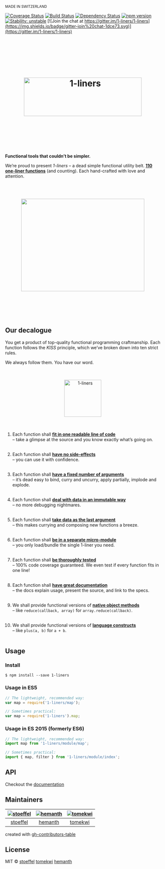 <sup>MADE IN SWITZERLAND</sup>

[![Coverage Status](https://coveralls.io/repos/1-liners/1-liners/badge.svg?branch=master)](https://coveralls.io/r/1-liners/1-liners?branch=master)
[![Build Status](https://travis-ci.org/1-liners/1-liners.svg?branch=master)](https://travis-ci.org/1-liners/1-liners)
[![Dependency Status](https://david-dm.org/1-liners/1-liners.svg)](https://david-dm.org/1-liners/1-liners)
[![npm version](https://badge.fury.io/js/1-liners.svg)](http://badge.fury.io/js/1-liners)
[![Stability: unstable](https://img.shields.io/badge/stability-unstable-yellowgreen.svg)](https://github.com/1-liners/1-liners/milestones/1.0)
[![Join the chat at https://gitter.im/1-liners/1-liners](https://img.shields.io/badge/gitter-join%20chat-1dce73.svg)](https://gitter.im/1-liners/1-liners)

<h1 align="center"><a
	title="Functional tools that couldn’t be simpler"
	href="./documentation/README.md"
	>
	<br/>
	<br/>
	<br/>
	<img
		alt="1-liners"
		src="https://cdn.rawgit.com/1-liners/Logos/master/logo.png"
		width="382px"
		height="125px"
	/>
	<br/>
	<br/>
	<br/>
	<br/>
</a></h1>

**Functional tools that couldn’t be simpler.**

We’re proud to present *1-liners* – a dead simple functional utility belt. **[110 one-liner functions][docs]** (and counting). Each hand-crafted with love and attention.

[docs]:  ./documentation

<p align="center">
	<br/>
	<br/>
	<br/>
	<img
		src="https://cdn.rawgit.com/1-liners/Logos/master/swissknife.gif"
		width="400px"
		height="300px"
	/>
	<br/>
	<br/>
	<br/>
	<br/>
	<br/>
	<br/>
</p>


## Our decalogue

You get a product of top-quality functional programming craftmanship. Each function follows the *KISS* principle, which we’ve broken down into ten strict rules.

We always follow them. You have our word.


<p align="center"><a
	title="from Beautiful Flat Icons by Nick Roach"
	href="https://www.elegantthemes.com/blog/freebie-of-the-week/beautiful-flat-icons-for-free"
	>
	<br/>
	<br/>
	<img
		alt="1-liners"
		src="https://cdn.rawgit.com/1-liners/Logos/04c6949/megaphone.svg"
		width="120px"
		height="120px"
	/>
	<br/>
	<br/>
	<br/>
</a></p>


1.  Each function shall **[fit in one readable line of code][]**  
  – take a glimpse at the source and you know exactly what’s going on.  
  &nbsp;

2.  Each function shall **[have no side-effects][]**  
  – you can use it with confidence.  
  &nbsp;

3.  Each function shall **[have a fixed number of arguments][]**  
  – it’s dead easy to bind, curry and uncurry, apply partially, implode and explode.  
  &nbsp;

4.  Each function shall **[deal with data in an immutable way][]**  
  – no more debugging nightmares.  
  &nbsp;

5.  Each function shall **[take data as the last argument][]**  
  – this makes currying and composing new functions a breeze.  
  &nbsp;

6.  Each function shall **[be in a separate micro-module][]**  
  – you only load/bundle the single 1-liner you need.  
  &nbsp;

7.  Each function shall **[be thoroughly tested][]**  
  – 100% code coverage guaranteed. We even test if every function fits in one line!  
  &nbsp;

8.  Each function shall **[have great documentation][]**  
  – the docs explain usage, present the source, and link to the specs.  
  &nbsp;

9.  We shall provide functional versions of **[native object methods][]**  
  – like `reduce(callback, array)` for `array.reduce(callback)`.  
  &nbsp;

10. We shall provide functional versions of **[language constructs][]**  
  – like `plus(a, b)` for `a + b`.  
  &nbsp;

[fit in one readable line of code]:    https://github.com/1-liners/1-liners/blob/28b02d0939d6bb4034693e48440f450141453ae9/module/flip.js#L18
[have no side-effects]:                ./documentation#extend
[have a fixed number of arguments]:   ./documentation#shave
[deal with data in an immutable way]:  ./documentation#put
[take data as the last argument]:      ./documentation#split
[be in a separate micro-module]:       https://github.com/1-liners/1-liners/blob/28b02d0939d6bb4034693e48440f450141453ae9/module/compose.js
[be thoroughly tested]:                https://coveralls.io/r/1-liners/1-liners?branch=master
[have great documentation]:            ./documentation
[native object methods]:               ./documentation#reduce
[language constructs]:                 ./documentation#plus


## Usage

### Install

```
$ npm install --save 1-liners
```

### Usage in ES5

```js
// The lightweight, recommended way:
var map = require('1-liners/map');

// Sometimes practical:
var map = require('1-liners').map;
```

### Usage in ES 2015 (formerly ES6)

```js
// The lightweight, recommended way:
import map from '1-liners/module/map';

// Sometimes practical:
import { map, filter } from '1-liners/module/index';
```

## API

Checkout the [documentation](./documentation)

## Maintainers

|  [![stoeffel](https://avatars.githubusercontent.com/u/1217681?v=3&s=80)](https://github.com/stoeffel) | [![hemanth](https://avatars.githubusercontent.com/u/18315?v=3&s=80)](https://github.com/hemanth) | [![tomekwi](https://avatars.githubusercontent.com/u/4624660?v=3&s=80)](https://github.com/tomekwi)  |
| :--:|:--:|:--: |
|  [stoeffel](https://github.com/stoeffel) | [hemanth](https://github.com/hemanth) | [tomekwi](https://github.com/tomekwi)  |

created with [gh-contributors-table](https://github.com/stoeffel/gh-contributors-table)


## License

MIT © [stoeffel](http://schtoeffel.ch) [tomekwi](http://github.com/tomekwi) [hemanth](http://www.h3manth.com/)
